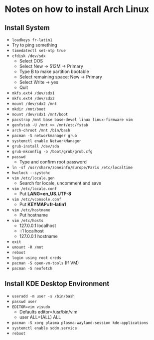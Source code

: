 # Notes on how to install Arch Linux

## Install System

* `loadkeys fr-latin1`
* Try to ping something
* `timedatectl set-ntp true`
* `cfdisk /dev/sdx`
    * Select DOS
    * Select New -> 512M -> Primary
    * Type B to make partition bootable
    * Select remaining space: New -> Primary
    * Select Write -> yes
    * Quit
* `mkfs.ext4 /dev/sdx1`
* `mkfs.ext4 /dev/sdx2`
* `mount /dev/sdx2 /mnt`
* `mkdir /mnt/boot`
* `mount /dev/sdx1 /mnt/boot`
* `pacstrap /mnt base base-devel linux linux-firmware vim`
* `genfstab -U /mnt >> /mnt/etc/fstab`
* `arch-chroot /mnt /bin/bash`
* `pacman -S networkmanager grub`
* `systemctl enable NetworkManager`
* `grub-install /dev/sda`
* `grub-mkconfig -o /boot/grub/grub.cfg`
* `passwd`
    * Type and confirm root password
* `ln -sf /usr/share/zoneinfo/Europe/Paris /etc/localtime`
* `hwclock --systohc`
* `vim /etc/locale.gen`
    * Search for locale, uncomment and save
* `vim /etc/locale.conf`
    * Put **LANG=en_US.UTF-8**
* `vim /etc/vconsole.conf`
    * Put **KEYMAP=fr-latin1**
* `vim /etc/hostname`
    * Put hostname
* `vim /etc/hosts`
    * 127.0.0.1     localhost
    * ::1           localhost
    * 127.0.0.1     hostname
* `exit`
* `umount -R /mnt`
* `reboot`
* `login using root creds`
* `pacman -S open-vm-tools` (If VM)
* `pacman -S neofetch`

## Install KDE Desktop Environment

* `useradd -m user -s /bin/bash`
* `passwd user`
* `EDITOR=vim visudo`
    * Defaults      editor=/usr/bin/vim
    * user          ALL=(ALL) ALL
* `pacman -S xorg plasma plasma-wayland-session kde-applications`
* `systemctl enable sddm.service`
* `reboot`
